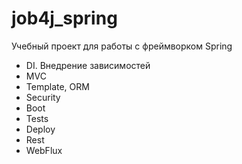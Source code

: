 # job4j_spring

Учебный проект для работы с фреймворком Spring

- DI. Внедрение зависимостей
- MVC
- Template, ORM
- Security
- Boot
- Tests
- Deploy
- Rest
- WebFlux